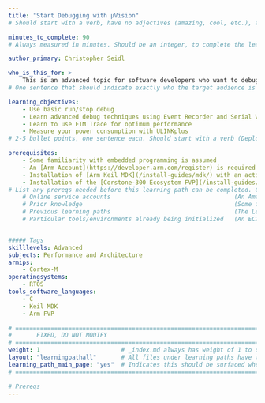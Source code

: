 ```yaml
---
title: "Start Debugging with µVision"
# Should start with a verb, have no adjectives (amazing, cool, etc.), and be as concise as possible.

minutes_to_complete: 90
# Always measured in minutes. Should be an integer, to complete the learning path (not just read it).

author_primary: Christopher Seidl

who_is_this_for: >
    This is an advanced topic for software developers who want to debug microcontrollers using µVision.
# One sentence that should indicate exactly who the target audience is (developers in X industries using Y tools/software for Z use-case).

learning_objectives: 
    - Use basic run/stop debug
    - Learn advanced debug techniques using Event Recorder and Serial Wire Viewer
    - Learn to use ETM Trace for optimum performance
    - Measure your power consumption with ULINKplus
# 2-5 bullet points, one sentence each. Should start with a verb (Deploy, Measure) and indicate the value of the objective if possible.

prerequisites:
    - Some familiarity with embedded programming is assumed
    - An [Arm Account](https://developer.arm.com/register) is required
    - Installation of [Arm Keil MDK](/install-guides/mdk/) with an active MDK-Community license
    - Installation of the [Corstone-300 Ecosystem FVP](/install-guides/ecosystem_fvp/)
# List any prereqs needed before this learning path can be completed. Can include:
    # Online service accounts                                   (An Amazon Web Services account)
    # Prior knowledge                                           (Some familiarity with embedded programming)
    # Previous learning paths                                   (The Learning Path: Getting Started with Arm Virtual Hardware)
    # Particular tools/environments already being initialized   (An EC2 instance with AVH installed)


##### Tags
skilllevels: Advanced
subjects: Performance and Architecture
armips:
    - Cortex-M
operatingsystems:
    - RTOS
tools_software_languages:
    - C
    - Keil MDK
    - Arm FVP

# ================================================================================
#       FIXED, DO NOT MODIFY
# ================================================================================
weight: 1                       # _index.md always has weight of 1 to order correctly
layout: "learningpathall"       # All files under learning paths have this same wrapper
learning_path_main_page: "yes"  # Indicates this should be surfaced when looking for related content. Only set for _index.md of learning path content.
# ================================================================================

# Prereqs
---
```


